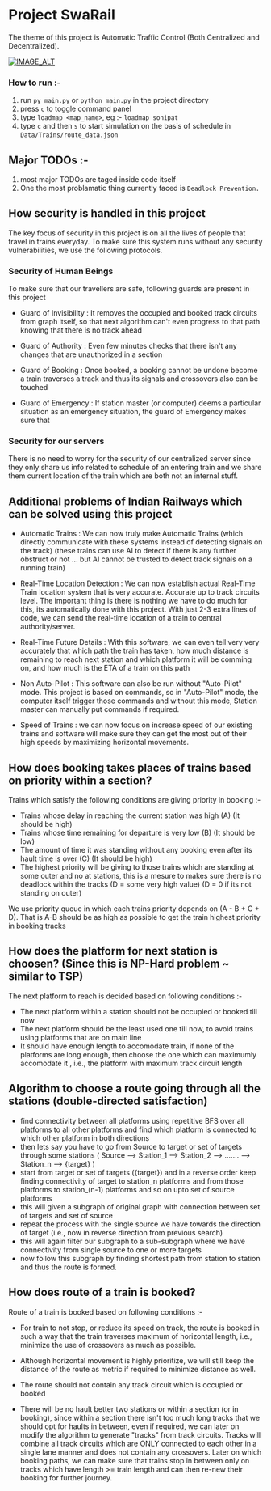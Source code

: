 # Project SwaRail

The theme of this project is Automatic Traffic Control (Both Centralized and Decentralized).


[![IMAGE_ALT](https://img.youtube.com/vi/UmX4kyB2wfg/0.jpg)](https://youtu.be/z1SFCy8r1aI)



### How to run :-

1. run `py main.py` or `python main.py` in the project directory
2. press `c` to toggle command panel
3. type `loadmap <map_name>`, eg :- `loadmap sonipat`
4. type `c` and then `s` to start simulation on the basis of schedule in `Data/Trains/route_data.json`


## Major TODOs :-

1. most major TODOs are taged inside code itself
2. One the most problamatic thing currently faced is `Deadlock Prevention.`


## How security is handled in this project

The key focus of security in this project is on all the lives of people that travel in trains everyday. To make sure this system runs without any security vulnerabilities, we use the following protocols.


### Security of Human Beings

To make sure that our travellers are safe, following guards are present in this project

- Guard of Invisibility : It removes the occupied and booked track circuits from graph itself, so that next algorithm can't even progress to that path knowing that there is no track ahead

- Guard of Authority : Even few minutes checks that there isn't any changes that are unauthorized in a section

- Guard of Booking : Once booked, a booking cannot be undone become a train traverses a track and thus its signals and crossovers also can be touched

- Guard of Emergency : If station master (or computer) deems a particular situation as an emergency situation, the guard of Emergency makes sure that 


### Security for our servers

There is no need to worry for the security of our centralized server since they only share us info related to schedule of an entering train and we share them current location of the train which are both not an internal stuff.


## Additional problems of Indian Railways which can be solved using this project

- Automatic Trains : We can now truly make Automatic Trains (which directly communicate with these systems instead of detecting signals on the track) (these trains can use AI to detect if there is any further obstruct or not ... but AI cannot be trusted to detect track signals on a running train)

- Real-Time Location Detection : We can now establish actual Real-Time Train location system that is very accurate. Accurate up to track circuits level. The important thing is there is nothing we have to do much for this, its automatically done with this project. With just 2-3 extra lines of code, we can send the real-time location of a train to central authority/server.

- Real-Time Future Details : With this software, we can even tell very very accurately that which path the train has taken, how much distance is remaining to reach next station and which platform it will be comming on, and how much is the ETA of a train on this path

- Non Auto-Pilot : This software can also be run without "Auto-Pilot" mode. This project is based on commands, so in "Auto-Pilot" mode, the computer itself trigger those commands and without this mode, Station master can manually put commands if required.

- Speed of Trains : we can now focus on increase speed of our existing trains and software will make sure they can get the most out of their high speeds by maximizing horizontal movements.


## How does booking takes places of trains based on priority within a section?

Trains which satisfy the following conditions are giving priority in booking :-

- Trains whose delay in reaching the current station was high (A) (It should be high)
- Trains whose time remaining for departure is very low (B) (It should be low)
- The amount of time it was standing without any booking even after its hault time is over (C) (It should be high)
- The highest priority will be giving to those trains which are standing at some outer and no at stations, this is a mesure to makes sure there is no deadlock within the tracks (D = some very high value)
(D = 0 if its not standing on outer)

We use priority queue in which each trains priority depends on (A - B + C + D). That is A-B should be as high as possible to get the train highest priority in booking tracks


## How does the platform for next station is choosen? (Since this is NP-Hard problem ~ similar to TSP)

The next platform to reach is decided based on following conditions :-

- The next platform within a station should not be occupied or booked till now
- The next platform should be the least used one till now, to avoid trains using platforms that are on main line
- It should have enough length to accomodate train, if none of the platforms are long enough, then choose the one which can maximumly accomodate it , i.e., the platform with maximum track circuit length

## Algorithm to choose a route going through all the stations (double-directed satisfaction)

- find connectivity between all platforms using repetitive BFS over all platforms to all other platforms and find which platform is connected to which other platform in both directions
- then lets say you have to go from Source to target or set of targets through some stations ( Source --> Station_1 --> Station_2 --> ....... --> Station_n --> {target} )
- start from target or set of targets ({target}) and in a reverse order keep finding connectivity of target to station_n platforms and from those platforms to station_(n-1) platforms and so on upto set of source platforms
- this will given a subgraph of original graph with connection between set of targets and set of source
- repeat the process with the single source we have towards the direction of target (i.e., now in reverse direction from previous search)
- this will again filter our subgraph to a sub-subgraph where we have connectivity from single source to one or more targets
- now follow this subgraph by finding shortest path from station to station and thus the route is formed.


## How does route of a train is booked?

Route of a train is booked based on following conditions :-

- For train to not stop, or reduce its speed on track, the route is booked in such a way that the train traverses maximum of horizontal length, i.e., minimize the use of crossovers as much as possible.

- Although horizontal movement is highly prioritize, we will still keep the distance of the route as metric if required to minimize distance as well.

- The route should not contain any track circuit which is occupied or booked

- There will be no hault better two stations or within a section (or in booking), since within a section there isn't too much long tracks that we should opt for haults in between, even if required, we can later on modify the algorithm to generate "tracks" from track circuits. Tracks will combine all track circuits which are ONLY connected to each other in a single lane manner and does not contain any crossovers. Later on which booking paths, we can make sure that trains stop in between only on tracks which have length >= train length and can then re-new their booking for further journey.
